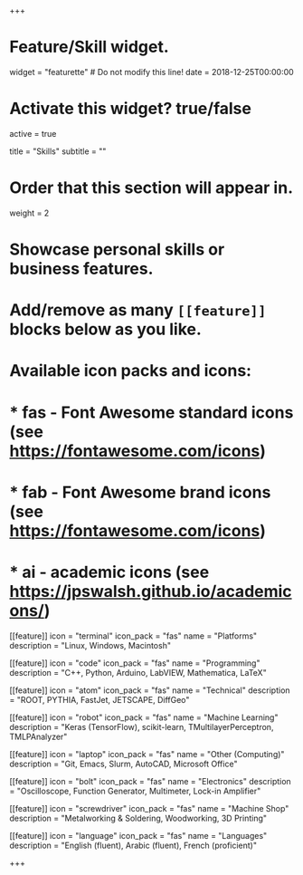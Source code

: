 +++
# Feature/Skill widget.
widget = "featurette"  # Do not modify this line!
date = 2018-12-25T00:00:00

# Activate this widget? true/false
active = true

title = "Skills"
subtitle = ""

# Order that this section will appear in.
weight = 2

# Showcase personal skills or business features.
# 
# Add/remove as many `[[feature]]` blocks below as you like.
# 
# Available icon packs and icons:
# * fas - Font Awesome standard icons (see https://fontawesome.com/icons)
# * fab - Font Awesome brand icons (see https://fontawesome.com/icons)
# * ai - academic icons (see https://jpswalsh.github.io/academicons/)

[[feature]]
  icon = "terminal"
  icon_pack = "fas"
  name = "Platforms"
  description = "Linux, Windows, Macintosh"
  
[[feature]]
  icon = "code"
  icon_pack = "fas"
  name = "Programming"
  description = "C++, Python, Arduino, LabVIEW, Mathematica, LaTeX"  
  
[[feature]]
  icon = "atom"
  icon_pack = "fas"
  name = "Technical"
  description = "ROOT, PYTHIA, FastJet, JETSCAPE, DiffGeo"
  
[[feature]]
  icon = "robot"
  icon_pack = "fas"
  name = "Machine Learning"
  description = "Keras (TensorFlow), scikit-learn, TMultilayerPerceptron, TMLPAnalyzer"
  
[[feature]]
  icon = "laptop"
  icon_pack = "fas"
  name = "Other (Computing)"
  description = "Git, Emacs, Slurm, AutoCAD, Microsoft Office"  
  
[[feature]]
  icon = "bolt"
  icon_pack = "fas"
  name = "Electronics"
  description = "Oscilloscope, Function Generator, Multimeter, Lock-in Amplifier"  
  
[[feature]]
  icon = "screwdriver"
  icon_pack = "fas"
  name = "Machine Shop"
  description = "Metalworking & Soldering, Woodworking, 3D Printing"
 
[[feature]]
  icon = "language"
  icon_pack = "fas"
  name = "Languages"
  description = "English (fluent), Arabic (fluent), French (proficient)"
 
+++
